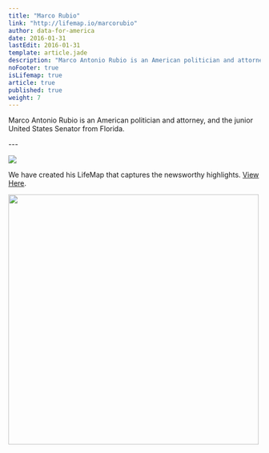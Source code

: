 ```yaml
---
title: "Marco Rubio"
link: "http://lifemap.io/marcorubio"
author: data-for-america
date: 2016-01-31
lastEdit: 2016-01-31
template: article.jade
description: "Marco Antonio Rubio is an American politician and attorney, and the junior United States Senator from Florida."
noFooter: true
isLifemap: true
article: true
published: true
weight: 7
---
```


<p>
  Marco Antonio Rubio is an American politician and attorney, and the junior United States Senator from Florida.
</p>
---
<p>
<img class="ui medium image" style="margin: 0 auto;" src="http://lifemap.io/img/marcorubio.gif" />
</p>
<p>
   We have created his LifeMap that captures the newsworthy highlights. <a href="http://lifemap.io/marcorubio/" target="_blank">View Here</a>.
</p>
<a href="http://lifemap.io/marcorubio/" target="_blank">
<img class="ui medium image" style="width:500px; margin: 0 auto;" src="/img/lifemap/marcorubio.jpg" />
</a>
